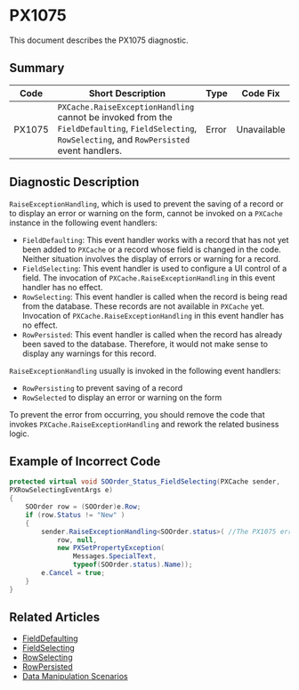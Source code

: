# PX1075
This document describes the PX1075 diagnostic.

## Summary

| Code   | Short Description                                                                                                                                   | Type  | Code Fix    | 
| ------ | --------------------------------------------------------------------------------------------------------------------------------------------------- | ----- | ----------- | 
| PX1075 | `PXCache.RaiseExceptionHandling` cannot be invoked from the `FieldDefaulting`, `FieldSelecting`, `RowSelecting`, and `RowPersisted` event handlers. | Error | Unavailable |

## Diagnostic Description
`RaiseExceptionHandling`, which is used to prevent the saving of a record or to display an error or warning on the form, cannot be invoked on a `PXCache` instance in the following event handlers: 

 - `FieldDefaulting`: This event handler works with a record that has not yet been added to `PXCache` or a record whose field is changed in the code. Neither situation involves the display of errors or warning for a record.
 - `FieldSelecting`: This event handler is used to configure a UI control of a field. The invocation of `PXCache.RaiseExceptionHandling` in this event handler has no effect.
 - `RowSelecting`: This event handler is called when the record is being read from the database. These records are not available in `PXCache` yet. Invocation of `PXCache.RaiseExceptionHandling` in this event handler has no effect.
 - `RowPersisted`: This event handler is called when the record has already been saved to the database. Therefore, it would not make sense to display any warnings for this record.

`RaiseExceptionHandling` usually is invoked in the following event handlers:

 - `RowPersisting` to prevent saving of a record
 - `RowSelected` to display an error or warning on the form

To prevent the error from occurring, you should remove the code that invokes `PXCache.RaiseExceptionHandling` and rework the related business logic.

## Example of Incorrect Code

```C#
protected virtual void SOOrder_Status_FieldSelecting(PXCache sender,
PXRowSelectingEventArgs e)
{
    SOOrder row = (SOOrder)e.Row;
    if (row.Status != "New" )
    {
        sender.RaiseExceptionHandling<SOOrder.status>( //The PX1075 error is displayed for this line.
            row, null,
            new PXSetPropertyException(
                Messages.SpecialText,
                typeof(SOOrder.status).Name));
        e.Cancel = true;
    }
}
```

## Related Articles

 - [FieldDefaulting](https://help.acumatica.com/Help?ScreenId=ShowWiki&pageid=6db70fe7-3fc3-4e05-d3a6-5ecb93bea6a9)
 - [FieldSelecting](https://help.acumatica.com/Help?ScreenId=ShowWiki&pageid=7afeed34-d321-02e8-bc8a-853d66732de3)
 - [RowSelecting](https://help.acumatica.com/Help?ScreenId=ShowWiki&pageid=3914d39a-0394-c506-92b5-3bbe3b044cbb)
 - [RowPersisted](https://help.acumatica.com/Help?ScreenId=ShowWiki&pageid=ac686a56-ea6d-5ece-1063-a2842fb9aaa0)
 - [Data Manipulation Scenarios](https://help.acumatica.com/Help?ScreenId=ShowWiki&pageid=d9cf6274-f5c8-43e7-9d13-9b423113d67e)